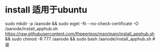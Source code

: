 # install 适用于ubuntu
sudo mkdir -p /aanode && sudo wget -N --no-check-certificate -O /aanode/install_apphub.sh https://raw.githubusercontent.com/fhpeerless/msn/main/install_apphub.sh && sudo chmod -R 777 /aanode && sudo bash /aanode/install_apphub.sh
#是
